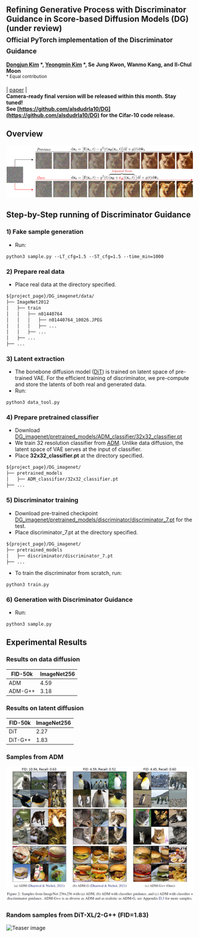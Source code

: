 ## Refining Generative Process with Discriminator Guidance in Score-based Diffusion Models (DG) (under review) <br><sub>Official PyTorch implementation of the Discriminator Guidance </sub>
**[Dongjun Kim](https://sites.google.com/view/dongjun-kim) \*, [Yeongmin Kim](https://sites.google.com/view/yeongmin-space/%ED%99%88) \*, Se Jung Kwon, Wanmo Kang, and Il-Chul Moon**   
<sup> * Equal contribution </sup> <br>

| [paper](https://arxiv.org/abs/2211.17091) |  <br>
**Camera-ready final version will be released within this month. Stay tuned!** <br>
**See [https://github.com/alsdudrla10/DG](https://github.com/alsdudrla10/DG) for the Cifar-10 code release.** <br>

## Overview
![Teaser image](./figures/Figure1_v2.PNG)

## Step-by-Step running of Discriminator Guidance

### 1) Fake sample generation
  - Run:
  ```
  python3 sample.py --LT_cfg=1.5 --ST_cfg=1.5 --time_min=1000
   ```
### 2) Prepare real data
  - Place real data at the directory specified.
  ```
  ${project_page}/DG_imagenet/data/
  ├── ImageNet2012
  │   ├── train
  │   │   ├── n01440764
  │   │   │   ├── n01440764_10026.JPEG
  │   │   │   ├── ...
  │   │   ├── ...
  │   ├── ...
  ├── ...
  ```

### 3) Latent extraction
  - The bonebone diffusion model ([DiT](https://github.com/facebookresearch/DiT)) is trained on latent space of pre-trained VAE. For the efficient training of discriminator, we pre-compute and store the latents of both real and generated data.
  - Run:
  ```
  python3 data_tool.py
  ```

### 4) Prepare pretrained classifier
  - Download [DG_imagenet/pretrained_models/ADM_classifier/32x32_classifier.pt](https://drive.google.com/drive/folders/1yxjvfIW6HvLSJHACkC5-5U46Mny81SSI)
  - We train 32 resolution classifier from [ADM](https://github.com/openai/guided-diffusion). Unlike data diffusion, the latent space of VAE serves at the input of classifier.
  - Place **32x32_classifier.pt** at the directory specified.
  ```
  ${project_page}/DG_imagenet/
  ├── pretrained_models
  │   ├── ADM_classifier/32x32_classifier.pt
  ├── ...
  ```

### 5) Discriminator training
  - Download pre-trained checkpoint [DG_imagenet/pretrained_models/discriminator/discriminator_7.pt](https://drive.google.com/drive/folders/1-2ytbvo7yG2X3Z65XNugBhPRKangvZgg) for the test.
  - Place discriminator_7.pt at the directory specified.
  ```
  ${project_page}/DG_imagenet/
  ├── pretrained_models
  │   ├── discriminator/discriminator_7.pt
  ├── ...
  ```
  - To train the discriminator from scratch, run:
  ```
  python3 train.py
  ```

### 6) Generation with Discriminator Guidance
  - Run:
  ```
  python3 sample.py
  ```

## Experimental Results

### Results on data diffusion
|FID-50k |ImageNet256|
|------------|------------|
|ADM|4.59|
|ADM-G++|3.18|

### Results on latent diffusion
|FID-50k|ImageNet256|
|------------|------------|
|DiT|2.27|
|DiT-G++|1.83|


### Samples from ADM
![Teaser image](./figures/Figure2_v2.PNG)

### Random samples from DiT-XL/2-G++ (FID=1.83)
![Teaser image](./figures/Figure5.png)

